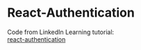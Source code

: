 # React-Authentication

Code from LinkedIn Learning tutorial:  
[react-authentication](https://www.linkedin.com/learning/react-authentication?u=93921834)
